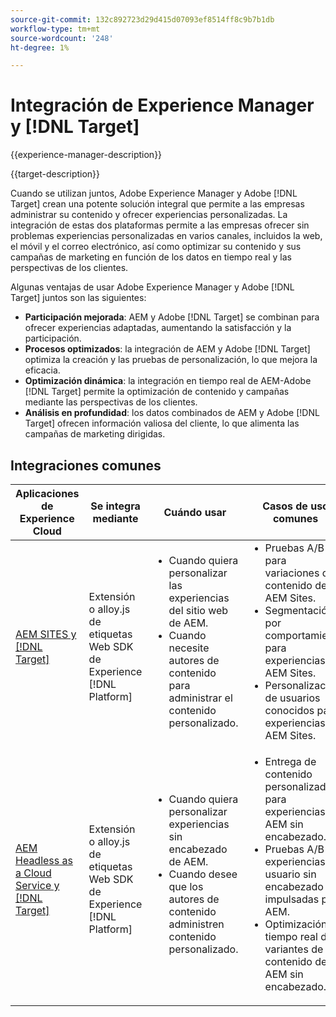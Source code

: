 ```yaml
---
source-git-commit: 132c892723d29d415d07093ef8514ff8c9b7b1db
workflow-type: tm+mt
source-wordcount: '248'
ht-degree: 1%

---
```



# Integración de Experience Manager y [!DNL Target]

{{experience-manager-description}}

{{target-description}}

Cuando se utilizan juntos, Adobe Experience Manager y Adobe [!DNL Target] crean una potente solución integral que permite a las empresas administrar su contenido y ofrecer experiencias personalizadas. La integración de estas dos plataformas permite a las empresas ofrecer sin problemas experiencias personalizadas en varios canales, incluidos la web, el móvil y el correo electrónico, así como optimizar su contenido y sus campañas de marketing en función de los datos en tiempo real y las perspectivas de los clientes.

Algunas ventajas de usar Adobe Experience Manager y Adobe [!DNL Target] juntos son las siguientes:

+ **Participación mejorada**: AEM y Adobe [!DNL Target] se combinan para ofrecer experiencias adaptadas, aumentando la satisfacción y la participación.
+ **Procesos optimizados**: la integración de AEM y Adobe [!DNL Target] optimiza la creación y las pruebas de personalización, lo que mejora la eficacia.
+ **Optimización dinámica**: la integración en tiempo real de AEM-Adobe [!DNL Target] permite la optimización de contenido y campañas mediante las perspectivas de los clientes.
+ **Análisis en profundidad**: los datos combinados de AEM y Adobe [!DNL Target] ofrecen información valiosa del cliente, lo que alimenta las campañas de marketing dirigidas.

## Integraciones comunes

<table>
    <thead>
        <tr>
            <th>Aplicaciones de Experience Cloud</th>
            <th>Se integra mediante</th>
            <th>Cuándo usar</th>
            <th>Casos de uso comunes</th>
        </tr>
    </thead>
    <tbody>
        <tr>
            <td><a href="https://experienceleague.adobe.com/en/docs/experience-manager-learn/cloud-service/personalization/overview" target="_blank" rel="noreferrer">AEM SITES y [!DNL Target]</a></td>
            <td>Extensión o alloy.js de etiquetas Web SDK de Experience [!DNL Platform]</td>
            <td>
                <ul style="margin-top: 0;">
                    <li>Cuando quiera personalizar las experiencias del sitio web de AEM.</li>
                    <li>Cuando necesite autores de contenido para administrar el contenido personalizado.</li>
                </ul>
            </td>
            <td>
              <ul style="margin-top: 0;">
                <li>Pruebas A/B para variaciones de contenido de AEM Sites.</li>
                <li>Segmentación por comportamiento para experiencias de AEM Sites.</li>
                <li>Personalización de usuarios conocidos para experiencias de AEM Sites.</li>
              </ul>
            </td>
        </tr>
        <tr>
            <td><a href="https://experienceleague.adobe.com/docs/experience-manager-learn/cloud-service/integrations/target.html" target="_blank" rel="noreferrer">AEM Headless as a Cloud Service y [!DNL Target]</a></td>
            <td>Extensión o alloy.js de etiquetas Web SDK de Experience [!DNL Platform]</td>
            <td>
              <ul style="margin-top: 0;">
                <li>Cuando quiera personalizar experiencias sin encabezado de AEM.</li>
                <li>Cuando desee que los autores de contenido administren contenido personalizado.</li>
              </ul>
            </td>
            <td>
                <ul style="margin-top: 0;">
                  <li>Entrega de contenido personalizado para experiencias de AEM sin encabezado.</li>
                  <li>Pruebas A/B en experiencias de usuario sin encabezado impulsadas por AEM.</li>
                  <li>Optimización en tiempo real de variantes de contenido de AEM sin encabezado.</li>
                </ul>
            </td>
        </tr>
    </tbody>          
</table>
